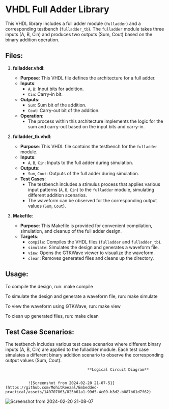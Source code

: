 # VHDL Full Adder Library

This VHDL library includes a full adder module (`fulladder`) and a corresponding testbench (`fulladder_tb`). The `fulladder` module takes three inputs (A, B, Cin) and produces two outputs (Sum, Cout) based on the binary addition operation.

## Files:

1. **fulladder.vhdl**:
   - **Purpose**: This VHDL file defines the architecture for a full adder.
   - **Inputs**:
     - `A`, `B`: Input bits for addition.
     - `Cin`: Carry-in bit.
   - **Outputs**:
     - `Sum`: Sum bit of the addition.
     - `Cout`: Carry-out bit of the addition.
   - **Operation**:
     - The process within this architecture implements the logic for the sum and carry-out based on the input bits and carry-in.

2. **fulladder_tb.vhdl**:
   - **Purpose**: This VHDL file contains the testbench for the `fulladder` module.
   - **Inputs**:
     - `A`, `B`, `Cin`: Inputs to the full adder during simulation.
   - **Outputs**:
     - `Sum`, `Cout`: Outputs of the full adder during simulation.
   - **Test Cases**:
     - The testbench includes a stimulus process that applies various input patterns (`A`, `B`, `Cin`) to the `fulladder` module, simulating different addition scenarios.
     - The waveform can be observed for the corresponding output values (`Sum`, `Cout`).

3. **Makefile**:
   - **Purpose**: This Makefile is provided for convenient compilation, simulation, and cleanup of the full adder design.
   - **Targets**:
     - `compile`: Compiles the VHDL files (`fulladder` and `fulladder_tb`).
     - `simulate`: Simulates the design and generates a waveform file.
     - `view`: Opens the GTKWave viewer to visualize the waveform.
     - `clean`: Removes generated files and cleans up the directory.

## Usage:

To compile the design, run:
    make compile

To simulate the design and generate a waveform file, run:
    make simulate

To view the waveform using GTKWave, run:
    make view

To clean up generated files, run:
    make clean

## Test Case Scenarios:
The testbench includes various test case scenarios where different binary inputs (A, B, Cin) are applied to the fulladder module.
Each test case simulates a different binary addition scenario to observe the corresponding output values (Sum, Cout).

                                        **Logical Circuit Diagram**


              ![Screenshot from 2024-02-20 21-07-51](https://github.com/MohitReezal/Embedded-practical/assets/140707863/825b61a1-99d5-4c09-b3d2-b087b61d7f62)
 
![Screenshot from 2024-02-20 21-08-07](https://github.com/MohitReezal/Embedded-practical/assets/140707863/889bf37a-083a-439a-ad6b-d1dc1fca7771)
